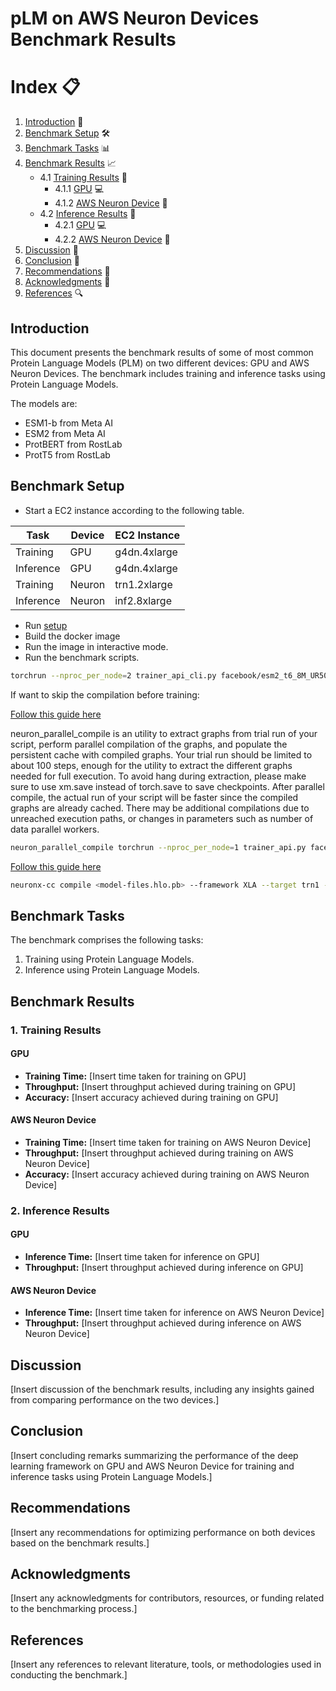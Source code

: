 # pLM on AWS Neuron Devices Benchmark Results

# Index 📋

1. [Introduction](#introduction) 📌
2. [Benchmark Setup](#benchmark-setup) 🛠️
3. [Benchmark Tasks](#benchmark-tasks) 📊
4. [Benchmark Results](#benchmark-results) 📈
    - 4.1 [Training Results](#training-results) 🚀
        - 4.1.1 [GPU](#gpu) 💻
        - 4.1.2 [AWS Neuron Device](#aws-neuron-device) 🧠
    - 4.2 [Inference Results](#inference-results) 🧠
        - 4.2.1 [GPU](#gpu-1) 💻
        - 4.2.2 [AWS Neuron Device](#aws-neuron-device-1) 🚀
5. [Discussion](#discussion) 💬
6. [Conclusion](#conclusion) 🎉
7. [Recommendations](#recommendations) 📝
8. [Acknowledgments](#acknowledgments) 🙏
9. [References](#references) 🔍

## Introduction
This document presents the benchmark results of some of most common Protein Language Models (PLM) on two different devices: GPU and AWS Neuron Devices. The benchmark includes training and inference tasks using Protein Language Models.

The models are:

- ESM1-b from Meta AI
- ESM2 from Meta AI
- ProtBERT from RostLab
- ProtT5 from RostLab

## Benchmark Setup
- Start a EC2 instance according to the following table.

| Task      | Device  | EC2 Instance  |
|-----------|---------|---------------|
| Training  | GPU     | g4dn.4xlarge   |
| Inference | GPU     | g4dn.4xlarge   |
| Training  | Neuron  | trn1.2xlarge  |
| Inference | Neuron  | inf2.8xlarge  |

- Run [setup](setup/configure_neuron.sh)
- Build the docker image
- Run the image in interactive mode.
- Run the benchmark scripts.

```bash
torchrun --nproc_per_node=2 trainer_api_cli.py facebook/esm2_t6_8M_UR50D --device neuron
```

If want to skip the compilation before training:

[Follow this guide here](https://awsdocs-neuron.readthedocs-hosted.com/en/latest/frameworks/torch/torch-neuronx/api-reference-guide/training/pytorch-neuron-parallel-compile.html)

neuron_parallel_compile is an utility to extract graphs from trial run of your script, perform parallel compilation of the graphs, and populate the persistent cache with compiled graphs. Your trial run should be limited to about 100 steps, enough for the utility to extract the different graphs needed for full execution.
To avoid hang during extraction, please make sure to use xm.save instead of torch.save to save checkpoints.
After parallel compile, the actual run of your script will be faster since the compiled graphs are already cached. There may be additional compilations due to unreached execution paths, or changes in parameters such as number of data parallel workers.

```bash
neuron_parallel_compile torchrun --nproc_per_node=1 trainer_api.py facebook/esm2_t6_8M_UR50D --device neuron --epochs 0.1 --seed 42 --neuron-cache-url s3://nicolas-loka-bucket/neuron/
```

[Follow this guide here](https://awsdocs-neuron.readthedocs-hosted.com/en/latest/compiler/neuronx-cc/api-reference-guide/neuron-compiler-cli-reference-guide.html#neuron-compiler-cli-reference-guide-neuronx-cc )
```bash
neuronx-cc compile <model-files.hlo.pb> --framework XLA --target trn1 --model-type transformer --auto-cast none --optlevel 2 --output esm.neff --verbose info
```


## Benchmark Tasks
The benchmark comprises the following tasks:
1. Training using Protein Language Models.
2. Inference using Protein Language Models.

## Benchmark Results

### 1. Training Results

#### GPU
- **Training Time:** [Insert time taken for training on GPU]
- **Throughput:** [Insert throughput achieved during training on GPU]
- **Accuracy:** [Insert accuracy achieved during training on GPU]

#### AWS Neuron Device
- **Training Time:** [Insert time taken for training on AWS Neuron Device]
- **Throughput:** [Insert throughput achieved during training on AWS Neuron Device]
- **Accuracy:** [Insert accuracy achieved during training on AWS Neuron Device]

### 2. Inference Results

#### GPU
- **Inference Time:** [Insert time taken for inference on GPU]
- **Throughput:** [Insert throughput achieved during inference on GPU]

#### AWS Neuron Device
- **Inference Time:** [Insert time taken for inference on AWS Neuron Device]
- **Throughput:** [Insert throughput achieved during inference on AWS Neuron Device]

## Discussion
[Insert discussion of the benchmark results, including any insights gained from comparing performance on the two devices.]

## Conclusion
[Insert concluding remarks summarizing the performance of the deep learning framework on GPU and AWS Neuron Device for training and inference tasks using Protein Language Models.]

## Recommendations
[Insert any recommendations for optimizing performance on both devices based on the benchmark results.]

## Acknowledgments
[Insert any acknowledgments for contributors, resources, or funding related to the benchmarking process.]

## References
[Insert any references to relevant literature, tools, or methodologies used in conducting the benchmark.]
